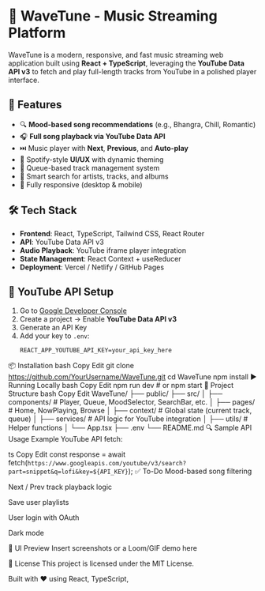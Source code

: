 # 🎵 WaveTune - Music Streaming Platform

WaveTune is a modern, responsive, and fast music streaming web application built using **React + TypeScript**, leveraging the **YouTube Data API v3** to fetch and play full-length tracks from YouTube in a polished player interface.

## 🚀 Features

- 🔍 **Mood-based song recommendations** (e.g., Bhangra, Chill, Romantic)
- 🎧 **Full song playback via YouTube Data API**
- ⏭️ Music player with **Next**, **Previous**, and **Auto-play**
- 🎵 Spotify-style **UI/UX** with dynamic theming
- 🎹 Queue-based track management system
- 🎯 Smart search for artists, tracks, and albums
- 📱 Fully responsive (desktop & mobile)

## 🛠️ Tech Stack

- **Frontend**: React, TypeScript, Tailwind CSS, React Router
- **API**: YouTube Data API v3
- **Audio Playback**: YouTube iframe player integration
- **State Management**: React Context + useReducer
- **Deployment**: Vercel / Netlify / GitHub Pages

## 🔐 YouTube API Setup

1. Go to [Google Developer Console](https://console.developers.google.com/)
2. Create a project → Enable **YouTube Data API v3**
3. Generate an API Key
4. Add your key to `.env`:
   ```env
   REACT_APP_YOUTUBE_API_KEY=your_api_key_here
📦 Installation
bash
Copy
Edit
git clone https://github.com/YourUsername/WaveTune.git
cd WaveTune
npm install
▶️ Running Locally
bash
Copy
Edit
npm run dev   # or npm start
📁 Project Structure
bash
Copy
Edit
WaveTune/
├── public/
├── src/
│   ├── components/       # Player, Queue, MoodSelector, SearchBar, etc.
│   ├── pages/            # Home, NowPlaying, Browse
│   ├── context/          # Global state (current track, queue)
│   ├── services/         # API logic for YouTube integration
│   ├── utils/            # Helper functions
│   └── App.tsx
├── .env
└── README.md
🔍 Sample API Usage
Example YouTube API fetch:

ts
Copy
Edit
const response = await fetch(`https://www.googleapis.com/youtube/v3/search?part=snippet&q=lofi&key=${API_KEY}`);
✅ To-Do
 Mood-based song filtering

 Next / Prev track playback logic

 Save user playlists

 User login with OAuth

 Dark mode

📸 UI Preview
Insert screenshots or a Loom/GIF demo here

📝 License
This project is licensed under the MIT License.

Built with ❤️ using React, TypeScript,
